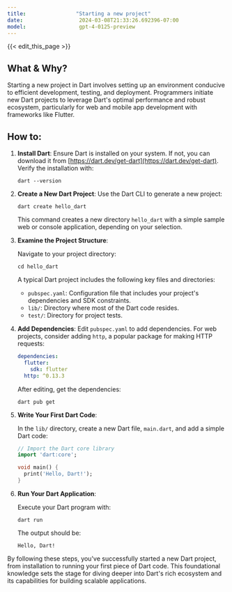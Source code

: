```yaml
---
title:                "Starting a new project"
date:                  2024-03-08T21:33:26.692396-07:00
model:                 gpt-4-0125-preview
---
```


{{< edit_this_page >}}

## What & Why?

Starting a new project in Dart involves setting up an environment conducive to efficient development, testing, and deployment. Programmers initiate new Dart projects to leverage Dart's optimal performance and robust ecosystem, particularly for web and mobile app development with frameworks like Flutter.

## How to:

1. **Install Dart**:
   Ensure Dart is installed on your system. If not, you can download it from [https://dart.dev/get-dart](https://dart.dev/get-dart). Verify the installation with:

   ```shell
   dart --version
   ```

2. **Create a New Dart Project**:
   Use the Dart CLI to generate a new project:

   ```shell
   dart create hello_dart
   ```

   This command creates a new directory `hello_dart` with a simple sample web or console application, depending on your selection.

3. **Examine the Project Structure**:
   
   Navigate to your project directory:

   ```shell
   cd hello_dart
   ```

   A typical Dart project includes the following key files and directories:

   - `pubspec.yaml`: Configuration file that includes your project's dependencies and SDK constraints.
   - `lib/`: Directory where most of the Dart code resides.
   - `test/`: Directory for project tests.

4. **Add Dependencies**:
   Edit `pubspec.yaml` to add dependencies. For web projects, consider adding `http`, a popular package for making HTTP requests:

   ```yaml
   dependencies:
     flutter:
       sdk: flutter
     http: ^0.13.3
   ```

   After editing, get the dependencies:

   ```shell
   dart pub get
   ```

5. **Write Your First Dart Code**:
   
   In the `lib/` directory, create a new Dart file, `main.dart`, and add a simple Dart code:

   ```dart
   // Import the Dart core library
   import 'dart:core';

   void main() {
     print('Hello, Dart!');
   }
   ```

6. **Run Your Dart Application**:

   Execute your Dart program with:

   ```shell
   dart run
   ```

   The output should be:

   ```
   Hello, Dart!
   ```

By following these steps, you've successfully started a new Dart project, from installation to running your first piece of Dart code. This foundational knowledge sets the stage for diving deeper into Dart's rich ecosystem and its capabilities for building scalable applications.
